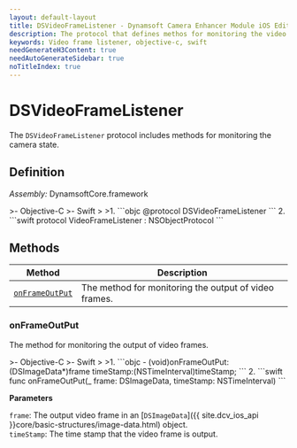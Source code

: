 ```yaml
---
layout: default-layout
title: DSVideoFrameListener - Dynamsoft Camera Enhancer Module iOS Edition API Reference
description: The protocol that defines methos for monitoring the video frame output.
keywords: Video frame listener, objective-c, swift
needGenerateH3Content: true
needAutoGenerateSidebar: true
noTitleIndex: true
---
```


# DSVideoFrameListener

The `DSVideoFrameListener` protocol includes methods for monitoring the camera state.

## Definition

*Assembly:* DynamsoftCore.framework

<div class="sample-code-prefix"></div>
>- Objective-C
>- Swift
>
>1. 
```objc
@protocol DSVideoFrameListener <NSObject>
```
2. 
```swift
protocol VideoFrameListener : NSObjectProtocol
```

## Methods

| Method | Description |
|------- |-------------|
| [`onFrameOutPut`](#onframeoutput) | The method for monitoring the output of video frames. |

### onFrameOutPut

The method for monitoring the output of video frames.

<div class="sample-code-prefix"></div>
>- Objective-C
>- Swift
>
>1. 
```objc
- (void)onFrameOutPut:(DSImageData*)frame
            timeStamp:(NSTimeInterval)timeStamp;
```
2. 
```swift
func onFrameOutPut(_ frame: DSImageData, timeStamp: NSTimeInterval)
```

**Parameters**

`frame`: The output video frame in an [`DSImageData`]({{ site.dcv_ios_api }}core/basic-structures/image-data.html) object.  
`timeStamp`: The time stamp that the video frame is output.
